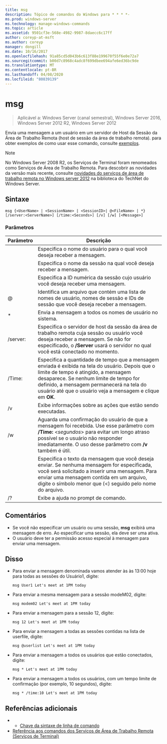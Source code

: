 ```yaml
---
title: msg
description: Tópico de comandos do Windows para * * * *-
ms.prod: windows-server
ms.technology: manage-windows-commands
ms.topic: article
ms.assetid: 9501cf3e-568e-4982-9987-8daecc6c17ff
author: coreyp-at-msft
ms.author: coreyp
manager: dongill
ms.date: 10/16/2017
ms.openlocfilehash: 91a85cd5d043b6c613f88e199670f55f6e0e72a7
ms.sourcegitcommit: b00d7c8968c4adc8f699dbee694afe6ed36bc9de
ms.translationtype: MT
ms.contentlocale: pt-BR
ms.lasthandoff: 04/08/2020
ms.locfileid: "80839139"
---
```

# <a name="msg"></a>msg

>Aplicável a: Windows Server (canal semestral), Windows Server 2016, Windows Server 2012 R2, Windows Server 2012

Envia uma mensagem a um usuário em um servidor de Host da Sessão da Área de Trabalho Remota (host de sessão da área de trabalho remota).
para obter exemplos de como usar esse comando, consulte [exemplos](#BKMK_examples).
> [!NOTE]
> No Windows Server 2008 R2, os Serviços de Terminal foram renomeados como Serviços de Área de Trabalho Remota. Para descobrir as novidades da versão mais recente, consulte [novidades do serviços de área de trabalho remota no Windows server 2012](https://technet.microsoft.com/library/hh831527) na biblioteca do TechNet do Windows Server.

## <a name="syntax"></a>Sintaxe
```
msg {<UserName> | <SessionName> | <SessionID>| @<FileName> | *} [/server:<ServerName>] [/time:<Seconds>] [/v] [/w] [<Message>]
```

### <a name="parameters"></a>Parâmetros

|      Parâmetro       |                                                                                                                               Descrição                                                                                                                               |
|----------------------|-------------------------------------------------------------------------------------------------------------------------------------------------------------------------------------------------------------------------------------------------------------------------|
|      <UserName>      |                                                                                                  Especifica o nome do usuário para o qual você deseja receber a mensagem.                                                                                                   |
|    <SessionName>     |                                                                                                 Especifica o nome da sessão na qual você deseja receber a mensagem.                                                                                                 |
|     <SessionID>      |                                                                                            Especifica a ID numérica da sessão cujo usuário você deseja receber uma mensagem.                                                                                            |
|     @<FileName>      |                                                                         Identifica um arquivo que contém uma lista de nomes de usuário, nomes de sessão e IDs de sessão que você deseja receber a mensagem.                                                                         |
|          \*          |                                                                                                           Envia a mensagem a todos os nomes de usuário no sistema.                                                                                                            |
| /server:<ServerName> |                                              Especifica o servidor de host da sessão da área de trabalho remota cuja sessão ou usuário você deseja receber a mensagem. Se não for especificado, o **/Server** usará o servidor no qual você está conectado no momento.                                              |
|   /Time:<Seconds>    | Especifica a quantidade de tempo que a mensagem enviada é exibida na tela do usuário. Depois que o limite de tempo é atingido, a mensagem desaparece. Se nenhum limite de tempo for definido, a mensagem permanecerá na tela do usuário até que o usuário veja a mensagem e clique em **OK**. |
|          /v          |                                                                                                         Exibe informações sobre as ações que estão sendo executadas.                                                                                                         |
|          /w          |         Aguarda uma confirmação do usuário de que a mensagem foi recebida. Use esse parâmetro com **/Time:** <*segundos*> para evitar um longo atraso possível se o usuário não responder imediatamente. O uso desse parâmetro com **/v** também é útil.          |
|      <Message>       |                  Especifica o texto da mensagem que você deseja enviar. Se nenhuma mensagem for especificada, você será solicitado a inserir uma mensagem. Para enviar uma mensagem contida em um arquivo, digite o símbolo menor que (<) seguido pelo nome do arquivo.                  |
|          /?          |                                                                                                                  Exibe a ajuda no prompt de comando.                                                                                                                   |

## <a name="remarks"></a>Comentários
-   Se você não especificar um usuário ou uma sessão, **msg** exibirá uma mensagem de erro. Ao especificar uma sessão, ela deve ser uma ativa.
-   O usuário deve ter a permissão acesso especial à mensagem para enviar uma mensagem.

## <a name="examples"></a><a name=BKMK_examples></a>Disso
-   Para enviar a mensagem denominada vamos atender às às 13:00 hoje para todas as sessões do Usuário1, digite:
    ```
    msg User1 Let's meet at 1PM today
    ```
-   Para enviar a mesma mensagem para a sessão modeM02, digite:
    ```
    msg modem02 Let's meet at 1PM today
    ```
-   Para enviar a mensagem para a sessão 12, digite:
    ```
    msg 12 Let's meet at 1PM today
    ```
-   Para enviar a mensagem a todas as sessões contidas na lista de userfile, digite:
    ```
    msg @userlist Let's meet at 1PM today
    ```
-   Para enviar a mensagem a todos os usuários que estão conectados, digite:
    ```
    msg * Let's meet at 1PM today
    ```
-   Para enviar a mensagem a todos os usuários, com um tempo limite de confirmação (por exemplo, 10 segundos), digite:
    ```
    msg * /time:10 Let's meet at 1PM today
    ```

## <a name="additional-references"></a>Referências adicionais
-  - [Chave da sintaxe de linha de comando](command-line-syntax-key.md)
-  [Referência aos comandos dos Serviços de Área de Trabalho Remota (Serviços de Terminal)](remote-desktop-services-terminal-services-command-reference.md)

